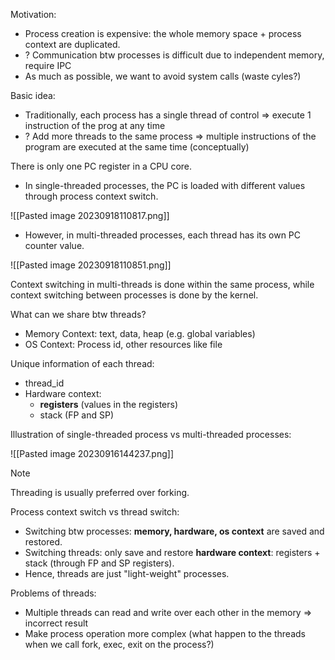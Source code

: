 
Motivation:
- Process creation is expensive: the whole memory space + process context are duplicated.
- ? Communication btw processes is difficult due to independent memory, require IPC 
- As much as possible, we want to avoid system calls (waste cyles?)

Basic idea:
- Traditionally, each process has a single thread of control => execute 1 instruction of the prog at any time
- ? Add more threads to the same process => multiple instructions of the program are executed at the same time (conceptually)

There is only one PC register in a CPU core. 
- In single-threaded processes,  the PC is loaded with different values through process context switch. 

![[Pasted image 20230918110817.png]]

- However, in multi-threaded processes, each thread has its own PC counter value.

![[Pasted image 20230918110851.png]]

Context switching in multi-threads is done within the same process, while context switching between processes is done by the kernel.


What can we share btw threads? 
- Memory Context: text, data, heap (e.g. global variables)
- OS Context: Process id, other resources like file

Unique information of each thread: 
- thread_id 
- Hardware context:
	- **registers** (values in the registers)
	- stack (FP and SP)

Illustration of single-threaded process vs multi-threaded processes:

![[Pasted image 20230916144237.png]]

>[!note]
> Threading is usually preferred over forking.


Process context switch vs thread switch:
- Switching btw processes: **memory, hardware, os context** are saved and restored.
- Switching threads: only save and restore **hardware context**: registers + stack (through FP and SP registers).
- Hence, threads are just "light-weight" processes.

Problems of threads:
- Multiple threads can read and write over each other in the memory => incorrect result
- Make process operation more complex (what happen to the threads when we call fork, exec, exit on the process?)